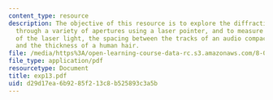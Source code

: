 ```yaml
---
content_type: resource
description: The objective of this resource is to explore the diffraction of light
  through a variety of apertures using a laser pointer, and to measure the wavelength
  of the laser light, the spacing between the tracks of an audio compact disk (CD),
  and the thickness of a human hair.
file: /media/https%3A/open-learning-course-data-rc.s3.amazonaws.com/8-02t-electricity-and-magnetism-spring-2005/d29d17ea6b9285f213c8b525893c3a5b_exp13.pdf
file_type: application/pdf
resourcetype: Document
title: exp13.pdf
uid: d29d17ea-6b92-85f2-13c8-b525893c3a5b
---
```

